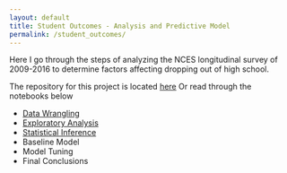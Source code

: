 ```yaml
---
layout: default
title: Student Outcomes - Analysis and Predictive Model
permalink: /student_outcomes/
---
```


Here I go through the steps of analyzing the NCES longitudinal survey of 2009-2016 to determine factors affecting dropping out of high school.

The repository for this project is located [here](https://github.com/cemalec/Data-Science-Porfolio/tree/master/Capstone%20ProjectOne)
Or read through the notebooks below

- <a href = "{{site.baseurl.portfolio}} /so_data_wrangling}}">Data Wrangling</a>
- <a href = "{{site.baseurl.portfolio.so_eda}} /so_eda}}">Exploratory Analysis</a>
- <a href = "{{site.baseurl.portfolio}} /so_statistical_inference}}">Statistical Inference</a>
- Baseline Model
- Model Tuning
- Final Conclusions
